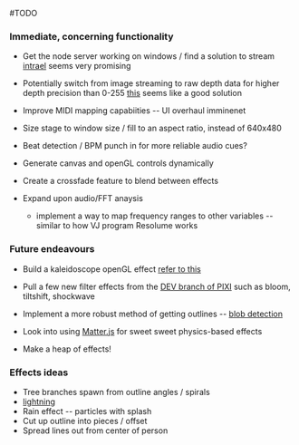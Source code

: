 #TODO

### Immediate, concerning functionality

* Get the node server working on windows / find a solution to stream [intrael](https://code.google.com/p/intrael/) seems very promising
* Potentially switch from image streaming to raw depth data for higher depth precision than 0-255 [this](http://blog.mackerron.com/2012/02/03/depthcam-webkinect/) seems like a good solution

* Improve MIDI mapping capabiities -- UI overhaul imminenet
* Size stage to window size / fill to an aspect ratio, instead of 640x480
* Beat detection / BPM punch in for more reliable audio cues?
* Generate canvas and openGL controls dynamically
* Create a crossfade feature to blend between effects
* Expand upon audio/FFT anaysis
	* implement a way to map frequency ranges to other variables -- similar to how VJ program Resolume works

### Future endeavours
* Build a kaleidoscope openGL effect [refer to this](http://stackoverflow.com/questions/13739901/vertex-kaleidoscope-shader)
* Pull a few new filter effects from the [DEV branch of PIXI](https://github.com/GoodBoyDigital/pixi.js/tree/dev/src/filters) such as bloom, tiltshift, shockwave

* Implement a more robust method of getting outlines -- [blob detection](http://blog.acipo.com/blob-detection-js/)
* Look into using [Matter.js](http://brm.io/matter-js/) for sweet sweet physics-based effects
* Make a heap of effects!




### Effects ideas
* Tree branches spawn from outline angles / spirals 
* [lightning](http://gamedevelopment.tutsplus.com/tutorials/how-to-generate-shockingly-good-2d-lightning-effects--gamedev-2681)
* Rain effect -- particles with splash
* Cut up outline into pieces / offset
* Spread lines out from center of person 